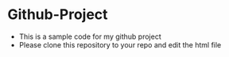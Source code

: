 # Github-Project
- This is a sample code for my github project
- Please clone this repository to your repo and edit the html file
